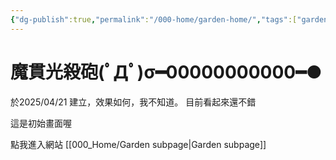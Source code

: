 ```yaml
---
{"dg-publish":true,"permalink":"/000-home/garden-home/","tags":["gardenEntry"]}
---
```



# 魔貫光殺砲(ﾟДﾟ)σ━00000000000━●

於2025/04/21 建立，效果如何，我不知道。
目前看起來還不錯

這是初始畫面喔

點我進入網站 [[000_Home/Garden subpage\|Garden subpage]]

